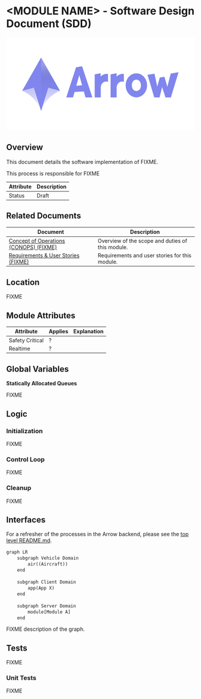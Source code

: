 # \<MODULE NAME\> - Software Design Document (SDD)

<center>

<img src="https://github.com/Arrow-air/tf-github/raw/main/src/templates/doc-banner-services.png" style="height:250px" />

</center>

## Overview

This document details the software implementation of FIXME.

This process is responsible for FIXME

Attribute | Description
--- | ---
Status | Draft

## Related Documents

Document | Description
--- | ---
[Concept of Operations (CONOPS) (FIXME)](./FIXME) | Overview of the scope and duties of this module.
[Requirements & User Stories (FIXME)](./FIXME) | Requirements and user stories for this module.

## Location

FIXME

## Module Attributes

Attribute | Applies | Explanation
--- | --- | ---
Safety Critical | ? | 
Realtime | ? |

## Global Variables

**Statically Allocated Queues**

FIXME

## Logic 

### Initialization

FIXME 

### Control Loop

FIXME

### Cleanup

FIXME

## Interfaces

For a refresher of the processes in the Arrow backend, please see the [top level README.md](../README.md).

```mermaid
graph LR
    subgraph Vehicle Domain
        air((Aircraft))
    end

    subgraph Client Domain
        app(App X)
    end

    subgraph Server Domain
        module[Module A]
    end
```

FIXME description of the graph.

## Tests

FIXME

### Unit Tests

FIXME
